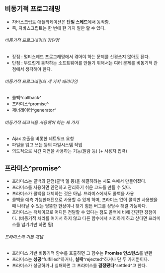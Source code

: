 ## 비동기적 프로그래밍

- 자바스크립트 애플리케이션은 **단일 스레드**에서 동작함.
- 즉, 자바스크립트는 한 번에 한 가지 일만 할 수 있다.

###### 비동기적 프로그래밍의 장단점
- 장점 : 멀티스레드 프로그래밍에서 겪어야 하는 문제를 신경쓰지 않아도 된다.
- 단점 : 부드럽게 동작하는 소프트웨어를 만들기 위해서는 여러 문제를 비동기적 관점에서 생각해야 한다.

###### 비동기적 프로그래밍의 세 가지 패러다임
- 콜백^callback^
- 프라미스^promise^
- 제너레이터^generator^

###### 비동기적 테크닉을 사용해야 하는 세 가지
- Ajax 호출을 비롯한 네트워크 요청
- 파일을 읽고 쓰는 등의 파일시스템 작업
- 의도적으로 시간 지연을 사용하는 기능(알람 등)
(+ 사용자 입력)


## 프라미스^promise^
- 프라미스는 콜백의 단점(콜백 헬 등)을 해결하려는 시도 속에서 만들어졌다.
- 프라미스를 사용하면 안전하고 관리하기 쉬운 코드를 만들 수 있다.
- 프라미스가 콜백을 대체하는 것은 아님. 프라미스에서도 콜백을 사용
- 콜백을 예측 가능한패턴으로 사용할 수 있게 하며, 프라미스 없이 콜백만 사용했을 때 나타날 수 있는 엉뚱한 현상이나 찾기 힘든 버그를 상당수 해결 가능하다.
- 프라미스는 객체이므로 어디든 전달할 수 있다는 점도 콜백에 비해 간편한 장점이다.
(비동기적 처리를 여기서 하지 않고 다른 함수에서 처리하게 하고 싶다면 프라미스를 넘기기만 하면 됨)

###### 프라미스의 기본 개념
- 프라미스 기반 비동기적 함수를 호출하면 그 함수는 **Promise 인스턴스**를 반환
- 프라미스는 **성공**^fulfilled^하거나, **실패**^rejected^하거나 단 두 가지뿐이다.
- 프라미스가 성공하거나 실패하면 그 프라미스를 **결정됐다**^settled^고 한다.